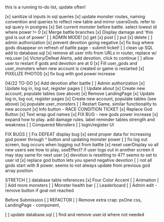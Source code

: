 this is a running to-do list, update often!

[x] sanitize id inputs in sql queries
[x] update monster routes, naming convention and queries to reflect new table and mirror usersGods. refer to sql query in postgres
[x] Set current monster before battle. select lowest id 
where power != 0 
[x] Merge battle branches
[x] Display damage and 'this god is out of power'
[ ] ADMIN MODE!
    [x] get
    [x] post
    [ ] put
    [x] delete
[ ] admin authorization
[x] prevent devotion going negative
[x] fix bug where gods disappear on refresh of battle page - submit ticket!
[ ] clean up SQL add to database.sql
[x] remove all user info from URLs in router, replace w/ req.user
[x] Victory/Defeat Alerts, add devotion, click to continue
[ ] allow user to restart if gods and devotion are at 0 
[x] Fill user_gods and user_monsters when new account is created or game is restarted
[x] PIXELIZE PHOTOS
[x] fix bug with god power increase

04/22 TO-DO 
[x] Add devotion after battle
[ ] Admin authorization
[x] Update log in, log out, register pages
[ ] Update about
[x] Create new account, populate tables (see above)
[x] Remove LandingPage
[x] Update log in, log out, register pages
[x] Create new account, populate tables (see above)
    [x] populate user_monsters
[ ] Restart Game, similar functionality to new account
[x] Info button - RACE CONDITION TICKET
[x] Replace God Button
[x] Text wrap god names
[x] FIX BUG - new gods power increase
[x] expand how to play. add damage rules. label reminder tables strength and weakness
[ ] Conquered Monsters
[ ] login/register UI

FIX BUGS
[ ] Fix DEFEAT display bug
[x] send proper data for increasing god power through ^ button and updating monster power 
[ ] fix log out screen, bug occurs when logging out from battle
[x] reset userDisplay so all new users see how to play, useEffect? if user logs out in another screen it may 
stay same for next user
[x] devotion is resetting to 47? seems to set to user id
[x] replace god button lets you spend negative devotion
[ ] not all gods start with 8 power. seems to not always update from previous god array position

STRETCH
[ ] database table references
[x] Four Color Accent
[ ] Animation
[ ] Add more monsters
[ ] Monster health bar
[ ] Leaderboard
[ ] Admin edit - remove button if goal not reached

Before Submission
[ ] REFACTOR
[ ] Remove extra crap: psOne css, LandingPage - component, 

[ ] update database.sql
[ ] find and remove user.id where not needed
